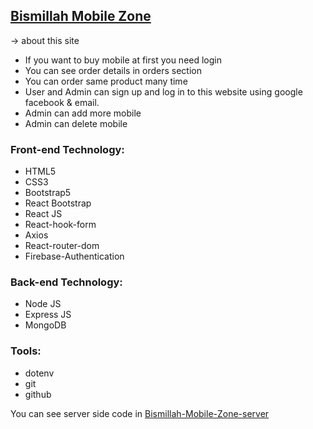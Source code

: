 ## [Bismillah Mobile Zone](https://happy-zone-store.web.app/)

 -> about this site

- If you want to buy mobile at first you need login
- You can see order details in orders section
- You can order same product many time 
- User and Admin can sign up and log in to this website using google facebook & email.
- Admin can add more mobile
- Admin can delete mobile

### Front-end Technology:

- HTML5
- CSS3
- Bootstrap5
- React Bootstrap
- React JS
- React-hook-form
- Axios
- React-router-dom
- Firebase-Authentication

### Back-end Technology:

- Node JS
- Express JS
- MongoDB

### Tools:

- dotenv
- git
- github



You can see server side code in [Bismillah-Mobile-Zone-server](https://github.com/Porgramming-Hero-web-course/full-stack-server-farhan-nahid)

